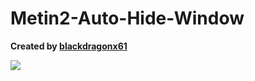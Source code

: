 # Metin2-Auto-Hide-Window

**Created by [blackdragonx61](https://metin2.dev/board/profile/14335-mali/)**

[![](https://img.youtube.com/vi/wO4R0zfqcqs/maxresdefault.jpg)](https://youtu.be/wO4R0zfqcqs)
